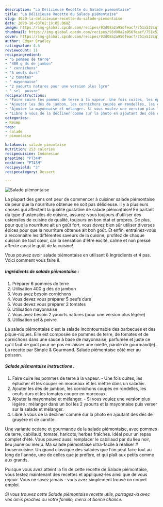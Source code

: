 ```yaml
---
description: "La Délicieuse Recette du Salade piémontaise"
title: "La Délicieuse Recette du Salade piémontaise"
slug: 4629-la-delicieuse-recette-du-salade-piemontaise
date: 2020-10-03T02:19:05.068Z
image: https://img-global.cpcdn.com/recipes/93d08a2a956feacf/751x532cq70/salade-piemontaise-photo-principale-de-la-recette.jpg
thumbnail: https://img-global.cpcdn.com/recipes/93d08a2a956feacf/751x532cq70/salade-piemontaise-photo-principale-de-la-recette.jpg
cover: https://img-global.cpcdn.com/recipes/93d08a2a956feacf/751x532cq70/salade-piemontaise-photo-principale-de-la-recette.jpg
author: Edgar Bradley
ratingvalue: 4.6
reviewcount: 11
recipeingredient:
- "6 pommes de terre"
- "400 g ds de jambon"
- " cornichons"
- "5 oeufs durs"
- "2 tomates"
- " mayonnaise"
- "2 yaourts natures pour une version plus lgre"
- " sel  poivre"
recipeinstructions:
- "Faire cuire les pommes de terre à la vapeur. Une fois cuites, les éplucher et les couper en morceaux et les mettre dans un saladier."
- "Ajouter les dés de jambon, les cornichons coupés en rondelles, les oeufs durs et les tomates couper en morceaux."
- "Ajouter la mayonnaise et mélanger. Si vous voulez une version plus légère : mélanger dans un bol les 2 yaourts et la mayonnaise puis verser sur la salade et mélanger."
- "Libre à vous de la décliner comme sur la photo en ajoutant des dés de gruyère et de carotte."
categories:
- Resep
tags:
- salade
- pimontaise

katakunci: salade pimontaise 
nutrition: 253 calories
recipecuisine: Indonesian
preptime: "PT34M"
cooktime: "PT43M"
recipeyield: "3"
recipecategory: Dessert

---
```



![Salade piémontaise](https://img-global.cpcdn.com/recipes/93d08a2a956feacf/751x532cq70/salade-piemontaise-photo-principale-de-la-recette.jpg)

La plupart des gens ont peur de commencer à cuisiner salade piémontaise de peur que la nourriture obtenue ne soit pas délicieuse. Il y a plusieurs choses qui affectent la qualité gustative de salade piémontaise! En partant du type d'ustensiles de cuisine, assurez-vous toujours d'utiliser des ustensiles de cuisine de qualité, toujours en bon état et propres. De plus, pour que la nourriture ait un goût fort, vous devez bien sûr utiliser diverses épices pour que la nourriture obtenue ait bon goût. Et enfin, entraînez-vous à reconnaître les différentes saveurs de la cuisine, profitez de chaque cuisson de tout cœur, car la sensation d'être excité, calme et non pressé affecte aussi le goût de la cuisine!

<!--inarticleads1-->

Vous pouvez avoir salade piémontaise en utilisant 8 Ingrédients et 4 pas. Voici comment vous faire il.

##### Ingrédients de salade piémontaise :

1. Préparer 6 pommes de terre
1. Utilisation 400 g dés de jambon
1. Vous avez besoin  cornichons
1. Vous devez vous préparer 5 oeufs durs
1. Vous devez vous préparer 2 tomates
1. Utilisation  mayonnaise
1. Vous avez besoin 2 yaourts natures (pour une version plus légère)
1. Utilisation  sel &amp; poivre


La salade piémontaise c&#39;est la salade incontournable des barbecues et des pique-niques. Elle est composée de pommes de terre, de tomates et de cornichons dans une sauce à base de mayonnaise, parfumée et juste ce qu&#39;il faut de goût pour ne pas en laisser une miette, parole de gourmand(e).. La recette par Simple &amp; Gourmand. Salade piémontaise côté mer au poisson. 

<!--inarticleads2-->

##### Salade piémontaise instructions :

1. Faire cuire les pommes de terre à la vapeur. - Une fois cuites, les éplucher et les couper en morceaux et les mettre dans un saladier.
1. Ajouter les dés de jambon, les cornichons coupés en rondelles, les oeufs durs et les tomates couper en morceaux.
1. Ajouter la mayonnaise et mélanger. - Si vous voulez une version plus légère : mélanger dans un bol les 2 yaourts et la mayonnaise puis verser sur la salade et mélanger.
1. Libre à vous de la décliner comme sur la photo en ajoutant des dés de gruyère et de carotte.


Une variante océane et gourmande de la salade piémontaise, avec pommes de terre, cabillaud, tomate, haricots, herbes fraîches. Idéal pour un repas complet d&#39;été. Vous pouvez aussi remplacer le cabillaud par du lieu noir, lieu jaune ou merlu. Ma salade piémontaise ultra-facile à réaliser # tousencuisine. Un grand classique des salades que l&#39;on peut faire tout au long de l&#39;année, une de celles que je préfère, et qui plaît aux petits comme aux grands. 

<!--inarticleads1-->

<p>
Puisque vous avez atteint la fin de cette recette de Salade piémontaise, vous testez maintenant des recettes et appliquez-les ainsi que de vous réjouir. Vous ne savez jamais - vous avez simplement trouvé un nouvel emploi.
</p>

<p>
<i>Si vous trouvez cette Salade piémontaise recette utile, partagez-la avec vos amis proches ou votre famille, merci et bonne chance.</i>
</p>

